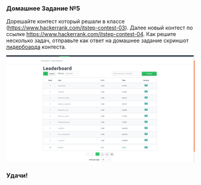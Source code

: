 ### Домашнее Задание №5

Дорешайте контест который решали в классе (https://www.hackerrank.com/itstep-contest-03).
Далее новый контест по ссылке https://www.hackerrank.com/itstep-contest-04.
Как решите несколько задач, отправьте как ответ на домашнее задание скриншот [лидербоарда](https://www.hackerrank.com/itstep-contest-04/leaderboard) контеста.

![Пример лидербоарда контеста который делали в классе.](leaderboard.png)


### Удачи!
